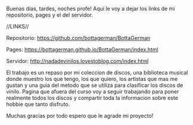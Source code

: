   Buenas dias, tardes, noches profe!
  Aqui le voy a dejar los links de mi repositorio, pages y el del servidor. 
  
  //LINKS//

Repositorio: https://github.com/bottagerman/BottaGerman

Pages: https://bottagerman.github.io/BottaGerman/index.html

Servidor: http://nadadevinilos.lovestoblog.com/index.html

El trabajo es un repaso por mi coleccion de discos, una biblioteca musical donde muestro los que tengo, los que quiero, los artistas que mas me gustan y una guia del metodo que se utiliza para clasificar los discos de vinilo. 
Pagina que afuera del curso voy a seguir trabajando para poner realmente todos los discos y compartir toda la informacion sobre este hobbie que tanto disfruto. 

Muchas gracias por todo espero que le agrade mi proyecto! 
